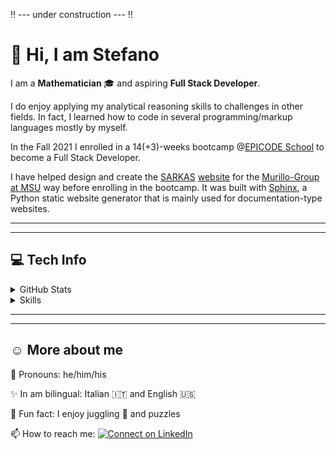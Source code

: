 :bangbang: --- under construction --- :bangbang:

:wave: Hi, I am Stefano
=======================

I am a **Mathematician** :mortar_board: and aspiring **Full Stack Developer**.

I do enjoy applying my analytical reasoning skills to challenges in other fields. In fact, I learned how to code in several programming/markup languages mostly by myself.

In the Fall 2021 I enrolled in a 14(+3)-weeks bootcamp @[EPICODE School](https://epicode.it) to become a Full Stack Developer.

I have helped design and create the [SARKAS](https://github.com/murillo-group/sarkas) [website](https://murillo-group.github.io/sarkas/) for the [Murillo-Group at MSU](https://murillogroupmsu.com/) way before enrolling in the bootcamp. It was built with [Sphinx](https://www.sphinx-doc.org), a Python static website generator that is mainly used for documentation-type websites.

---
---

:computer: Tech Info
---------
<details>
  <summary> GitHub Stats</summary>

  <img align="center" src="https://github-readme-stats.vercel.app/api?username=silvestristefano&show_icons=true&theme=city_lights&include_all_commits=true"/>
  <img align="center" src="https://github-readme-stats.vercel.app/api/top-langs/?username=silvestristefano&layout=compact&theme=city_lights"/>

  ---
</details>

<details>
  <summary>Skills</summary>

  * Markup Languages
    <p align="center">

    <img height="32" width="32" src="img/icons/latex.svg" alt="LaTeX"/>
    <img height="32" width="32" src="img/icons/html5.svg" alt="HTML5"/>
    <img height="32" width="32" src="img/icons/markdown.svg" alt="Markdown"/>
    <img height="24"  src="img/icons/ReStructuredText_Logo.svg" alt="ReStructuredText"/>

    </p>
  * Programming languages I experiment with
    <p align="center">

    <img height="32" width="32" src="img/icons/javascript.svg" alt="Javascript"/>
    <img height="32" width="32" src="img/icons/python.svg" alt="Python"/>
    <img height="32" src="img/icons/Julia_Programming_Language_Logo.svg" alt="Julia"/>
    <img height="32" width="32" src="img/icons/Processing_2021_logo.svg" alt="Processing"/>
    <img height="32" src="img/icons/php.svg" alt="PHP"/>

    </p>
  * Libraries I have been learning
    <p align="center">

    <img height="40" src="img/icons/p5dotjs.svg" alt="p5.js"/>
    <img height="32" width="32" src="img/icons/jquery.svg" alt="jQuery"/>
    <img height="32" width="32" src="img/icons/react.svg" alt="React"/>

    </p>
  * Databases
    <p  align="center">
    
    <img height="42" src="img/icons/mysql.svg" alt="MySQL"/>

    </p>
  * Frameworks I have played with
    <p  align="center">
    
    <img height="32" src="img/icons/bootstrap.svg" alt="Bootstrap"/>
    <img height="32" src="img/icons/laravel.svg" alt="Laravel"/>
    <img height="32" src="img/icons/tailwindcss.svg" alt="Tailwind CSS"/>
    <img height="32" src="img/icons/mui.svg" alt="Mui"/>

    </p>
  * CMS I have used
    <p  align="center">
    
    <img height="32" src="img/icons/wordpress.svg" alt="Wordpress"/>

    </p>
  * Softwares
    <p  align="center">
    
    <img height="32" src="img/icons/wolframmathematica.svg" alt="Wolfram Mathematica"/>

    </p>
  
  ---
</details>

---
---

:relaxed: More about me
-------------

💬 Pronouns: he/him/his

✨ In am bilingual: Italian :it: and English :us:

👀 Fun fact: I enjoy juggling 🤹 and puzzles

📫 How to reach me:  [![Connect on LinkedIn](https://img.shields.io/badge/--linkedin?label=LinkedIn&logo=LinkedIn&style=social)](https://www.linkedin.com/in/stefano-silvestri-phd/)


